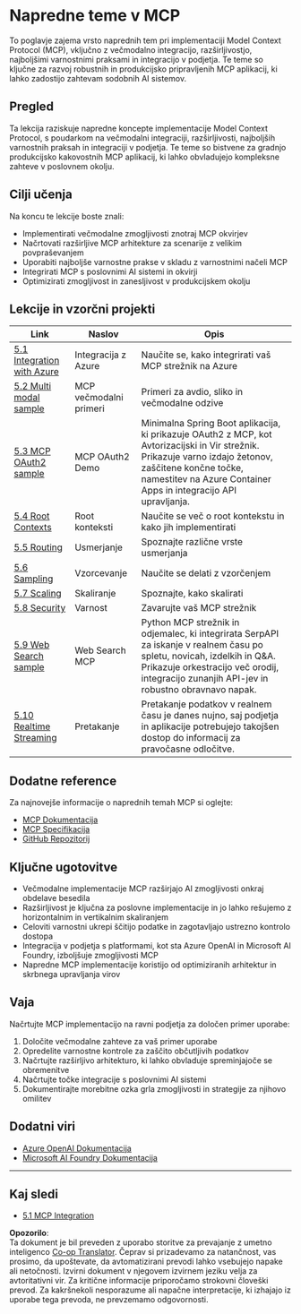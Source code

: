 <!--
CO_OP_TRANSLATOR_METADATA:
{
  "original_hash": "adaf47734a5839447b5c60a27120fbaf",
  "translation_date": "2025-06-11T16:33:45+00:00",
  "source_file": "05-AdvancedTopics/README.md",
  "language_code": "sl"
}
-->
# Napredne teme v MCP

To poglavje zajema vrsto naprednih tem pri implementaciji Model Context Protocol (MCP), vključno z večmodalno integracijo, razširljivostjo, najboljšimi varnostnimi praksami in integracijo v podjetja. Te teme so ključne za razvoj robustnih in produkcijsko pripravljenih MCP aplikacij, ki lahko zadostijo zahtevam sodobnih AI sistemov.

## Pregled

Ta lekcija raziskuje napredne koncepte implementacije Model Context Protocol, s poudarkom na večmodalni integraciji, razširljivosti, najboljših varnostnih praksah in integraciji v podjetja. Te teme so bistvene za gradnjo produkcijsko kakovostnih MCP aplikacij, ki lahko obvladujejo kompleksne zahteve v poslovnem okolju.

## Cilji učenja

Na koncu te lekcije boste znali:

- Implementirati večmodalne zmogljivosti znotraj MCP okvirjev
- Načrtovati razširljive MCP arhitekture za scenarije z velikim povpraševanjem
- Uporabiti najboljše varnostne prakse v skladu z varnostnimi načeli MCP
- Integrirati MCP s poslovnimi AI sistemi in okvirji
- Optimizirati zmogljivost in zanesljivost v produkcijskem okolju

## Lekcije in vzorčni projekti

| Link | Naslov | Opis |
|------|--------|-------|
| [5.1 Integration with Azure](./mcp-integration/README.md) | Integracija z Azure | Naučite se, kako integrirati vaš MCP strežnik na Azure |
| [5.2 Multi modal sample](./mcp-multi-modality/README.md) | MCP večmodalni primeri | Primeri za avdio, sliko in večmodalne odzive |
| [5.3 MCP OAuth2 sample](../../../05-AdvancedTopics/mcp-oauth2-demo) | MCP OAuth2 Demo | Minimalna Spring Boot aplikacija, ki prikazuje OAuth2 z MCP, kot Avtorizacijski in Vir strežnik. Prikazuje varno izdajo žetonov, zaščitene končne točke, namestitev na Azure Container Apps in integracijo API upravljanja. |
| [5.4 Root Contexts](./mcp-root-contexts/README.md) | Root konteksti | Naučite se več o root kontekstu in kako jih implementirati |
| [5.5 Routing](./mcp-routing/README.md) | Usmerjanje | Spoznajte različne vrste usmerjanja |
| [5.6 Sampling](./mcp-sampling/README.md) | Vzorcevanje | Naučite se delati z vzorčenjem |
| [5.7 Scaling](./mcp-scaling/README.md) | Skaliranje | Spoznajte, kako skalirati |
| [5.8 Security](./mcp-security/README.md) | Varnost | Zavarujte vaš MCP strežnik |
| [5.9 Web Search sample](./web-search-mcp/README.md) | Web Search MCP | Python MCP strežnik in odjemalec, ki integrirata SerpAPI za iskanje v realnem času po spletu, novicah, izdelkih in Q&A. Prikazuje orkestracijo več orodij, integracijo zunanjih API-jev in robustno obravnavo napak. |
| [5.10 Realtime Streaming](./mcp-realtimestreaming/README.md) | Pretakanje | Pretakanje podatkov v realnem času je danes nujno, saj podjetja in aplikacije potrebujejo takojšen dostop do informacij za pravočasne odločitve.|

## Dodatne reference

Za najnovejše informacije o naprednih temah MCP si oglejte:
- [MCP Dokumentacija](https://modelcontextprotocol.io/)
- [MCP Specifikacija](https://spec.modelcontextprotocol.io/)
- [GitHub Repozitorij](https://github.com/modelcontextprotocol)

## Ključne ugotovitve

- Večmodalne implementacije MCP razširjajo AI zmogljivosti onkraj obdelave besedila
- Razširljivost je ključna za poslovne implementacije in jo lahko rešujemo z horizontalnim in vertikalnim skaliranjem
- Celoviti varnostni ukrepi ščitijo podatke in zagotavljajo ustrezno kontrolo dostopa
- Integracija v podjetja s platformami, kot sta Azure OpenAI in Microsoft AI Foundry, izboljšuje zmogljivosti MCP
- Napredne MCP implementacije koristijo od optimiziranih arhitektur in skrbnega upravljanja virov

## Vaja

Načrtujte MCP implementacijo na ravni podjetja za določen primer uporabe:

1. Določite večmodalne zahteve za vaš primer uporabe
2. Opredelite varnostne kontrole za zaščito občutljivih podatkov
3. Načrtujte razširljivo arhitekturo, ki lahko obvladuje spreminjajoče se obremenitve
4. Načrtujte točke integracije s poslovnimi AI sistemi
5. Dokumentirajte morebitne ozka grla zmogljivosti in strategije za njihovo omilitev

## Dodatni viri

- [Azure OpenAI Dokumentacija](https://learn.microsoft.com/en-us/azure/ai-services/openai/)
- [Microsoft AI Foundry Dokumentacija](https://learn.microsoft.com/en-us/ai-services/)

---

## Kaj sledi

- [5.1 MCP Integration](./mcp-integration/README.md)

**Opozorilo**:  
Ta dokument je bil preveden z uporabo storitve za prevajanje z umetno inteligenco [Co-op Translator](https://github.com/Azure/co-op-translator). Čeprav si prizadevamo za natančnost, vas prosimo, da upoštevate, da avtomatizirani prevodi lahko vsebujejo napake ali netočnosti. Izvirni dokument v njegovem izvirnem jeziku velja za avtoritativni vir. Za kritične informacije priporočamo strokovni človeški prevod. Za kakršnekoli nesporazume ali napačne interpretacije, ki izhajajo iz uporabe tega prevoda, ne prevzemamo odgovornosti.